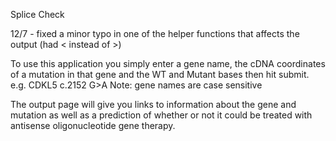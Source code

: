Splice Check

12/7 - fixed a minor typo in one of the helper functions that affects the output (had < instead of >)

To use this application you simply enter a gene name, the cDNA coordinates of a mutation in that gene and
the WT and Mutant bases then hit submit.
e.g. CDKL5 c.2152 G>A
Note: gene names are case sensitive

The output page will give you links to information about the gene
and mutation as well as a prediction of whether or not it could be treated with antisense oligonucleotide
gene therapy.